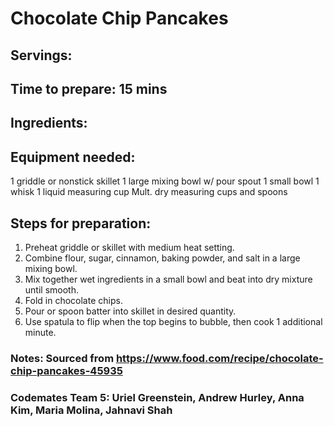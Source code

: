 # Chocolate Chip Pancakes

## Servings: 

## Time to prepare: 15 mins

## Ingredients:


## Equipment needed:

1 	griddle or nonstick skillet
1 	large mixing bowl w/ pour spout
1 	small bowl
1 	whisk
1 	liquid measuring cup
Mult. dry measuring cups and spoons

## Steps for preparation:
1.   Preheat griddle or skillet with medium heat setting.
2.   Combine flour, sugar, cinnamon, baking powder, and salt in a large mixing bowl.
3.   Mix together wet ingredients in a small bowl and beat into dry mixture until smooth.
4.   Fold in chocolate chips.
5.   Pour or spoon batter into skillet in desired quantity.
6.   Use spatula to flip when the top begins to bubble, then cook 1 additional minute.

### Notes: Sourced from https://www.food.com/recipe/chocolate-chip-pancakes-45935



### Codemates Team 5: Uriel Greenstein, Andrew Hurley, Anna Kim, Maria Molina, Jahnavi Shah
